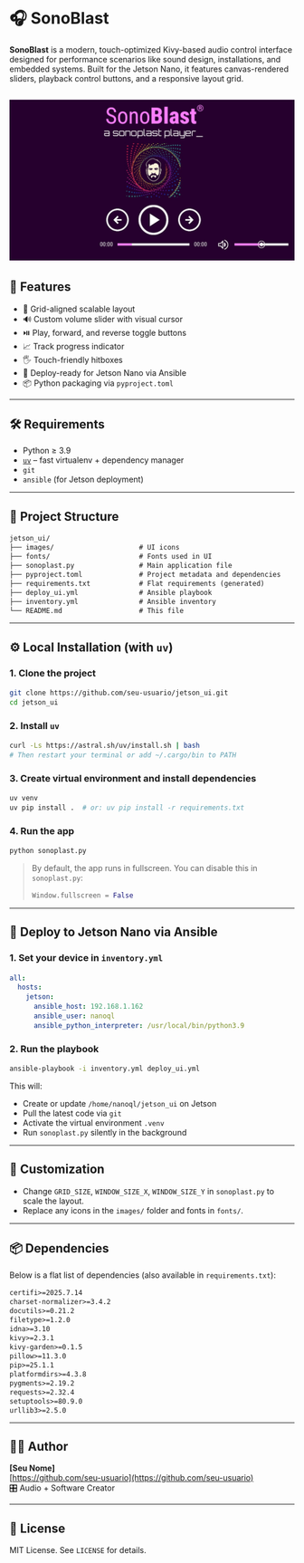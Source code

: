 # 🎧 SonoBlast

**SonoBlast** is a modern, touch-optimized Kivy-based audio control interface designed for performance scenarios like sound design, installations, and embedded systems. Built for the Jetson Nano, it features canvas-rendered sliders, playback control buttons, and a responsive layout grid.

![alt text](image.png)
---

## 🚀 Features

- 🧱 Grid-aligned scalable layout
- 🔊 Custom volume slider with visual cursor
- ⏯️ Play, forward, and reverse toggle buttons
- 📈 Track progress indicator
- 🖐️ Touch-friendly hitboxes
- 🤖 Deploy-ready for Jetson Nano via Ansible
- 📦 Python packaging via `pyproject.toml`

---

## 🛠️ Requirements

- Python ≥ 3.9
- [`uv`](https://github.com/astral-sh/uv) – fast virtualenv + dependency manager
- `git`
- `ansible` (for Jetson deployment)

---

## 📁 Project Structure

```
jetson_ui/
├── images/                     # UI icons
├── fonts/                      # Fonts used in UI
├── sonoplast.py                # Main application file
├── pyproject.toml              # Project metadata and dependencies
├── requirements.txt            # Flat requirements (generated)
├── deploy_ui.yml               # Ansible playbook
├── inventory.yml               # Ansible inventory
└── README.md                   # This file
```

---

## ⚙️ Local Installation (with `uv`)

### 1. Clone the project

```bash
git clone https://github.com/seu-usuario/jetson_ui.git
cd jetson_ui
```

### 2. Install `uv`

```bash
curl -Ls https://astral.sh/uv/install.sh | bash
# Then restart your terminal or add ~/.cargo/bin to PATH
```

### 3. Create virtual environment and install dependencies

```bash
uv venv
uv pip install .  # or: uv pip install -r requirements.txt
```

### 4. Run the app

```bash
python sonoplast.py
```

> By default, the app runs in fullscreen. You can disable this in `sonoplast.py`:
>
> ```python
> Window.fullscreen = False
> ```

---

## 🤖 Deploy to Jetson Nano via Ansible

### 1. Set your device in `inventory.yml`

```yaml
all:
  hosts:
    jetson:
      ansible_host: 192.168.1.162
      ansible_user: nanoql
      ansible_python_interpreter: /usr/local/bin/python3.9
```

### 2. Run the playbook

```bash
ansible-playbook -i inventory.yml deploy_ui.yml
```

This will:

- Create or update `/home/nanoql/jetson_ui` on Jetson
- Pull the latest code via `git`
- Activate the virtual environment `.venv`
- Run `sonoplast.py` silently in the background

---

## 🔧 Customization

- Change `GRID_SIZE`, `WINDOW_SIZE_X`, `WINDOW_SIZE_Y` in `sonoplast.py` to scale the layout.
- Replace any icons in the `images/` folder and fonts in `fonts/`.

---

## 📦 Dependencies

Below is a flat list of dependencies (also available in `requirements.txt`):

```
certifi>=2025.7.14
charset-normalizer>=3.4.2
docutils>=0.21.2
filetype>=1.2.0
idna>=3.10
kivy>=2.3.1
kivy-garden>=0.1.5
pillow>=11.3.0
pip>=25.1.1
platformdirs>=4.3.8
pygments>=2.19.2
requests>=2.32.4
setuptools>=80.9.0
urllib3>=2.5.0
```

---

## 🧑‍💻 Author

**[Seu Nome]**  
[https://github.com/seu-usuario](https://github.com/seu-usuario)  
🎛️ Audio + Software Creator

---

## 📜 License

MIT License. See `LICENSE` for details.

